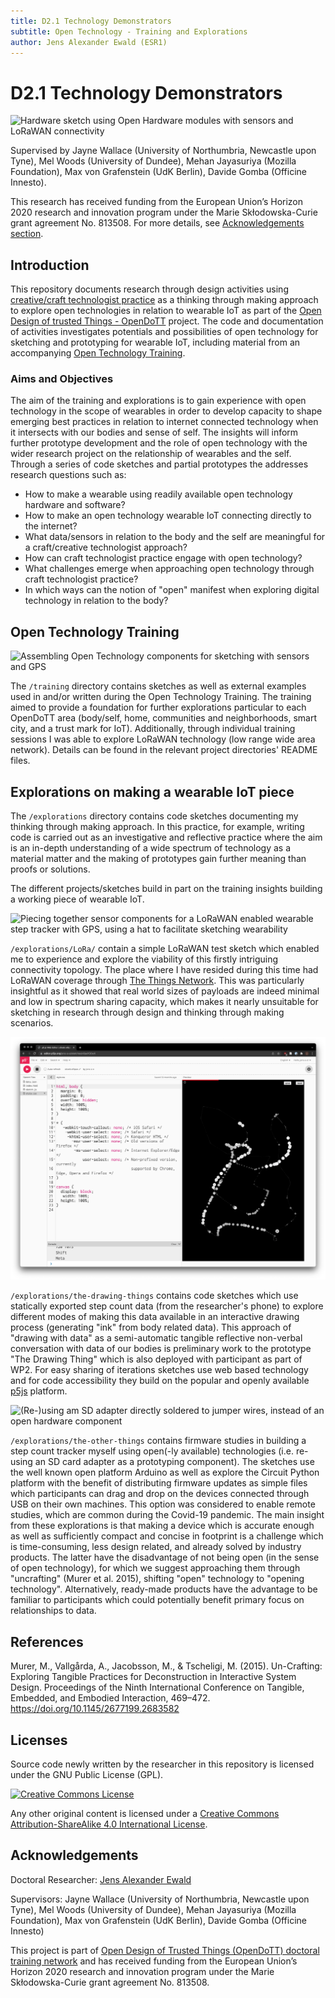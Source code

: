 ```yaml
---
title: D2.1 Technology Demonstrators
subtitle: Open Technology - Training and Explorations
author: Jens Alexander Ewald (ESR1)
---
```

# D2.1 Technology Demonstrators

![Hardware sketch using Open Hardware modules with sensors and LoRaWAN connectivity](pictures/2021-05-04_14-21-46-000❤️.jpg)

Supervised by Jayne Wallace (University of Northumbria, Newcastle upon Tyne), Mel Woods (University of Dundee), Mehan Jayasuriya (Mozilla Foundation), Max von Grafenstein (UdK Berlin), Davide Gomba (Officine Innesto).

This research has received funding from the European Union’s Horizon 2020 research and innovation program under the Marie Skłodowska-Curie grant agreement No. 813508. For more details, see [Acknowledgements section](#acknowledgements).

## Introduction

This repository documents research through design activities using [creative/craft technologist practice](https://www.journalofjewelleryresearch.org/wp-content/uploads/2022/05/0143_SMT_Vol13_P04_Shorter_FA.pdf) as a thinking through making approach to explore open technologies in relation to wearable IoT as part of the [Open Design of trusted Things - OpenDoTT](https://opendott.org) project.
The code and documentation of activities investigates potentials and possibilities of open technology for sketching and prototyping for wearable IoT, including material from an accompanying [Open Technology Training](#open-technology-training).

### Aims and Objectives

The aim of the training and explorations is to gain experience with open technology in the scope of wearables in order to develop capacity to shape emerging best practices in relation to internet connected technology when it intersects with our bodies and sense of self. The insights will inform further prototype development and the role of open technology with the wider research project on the relationship of wearables and the self. Through a series of code sketches and partial prototypes the addresses research questions such as:

- How to make a wearable using readily available open technology hardware and software?
- How to make an open technology wearable IoT connecting directly to the internet?
- What data/sensors in relation to the body and the self are meaningful for a craft/creative technologist approach?
- How can craft technologist practice engage with open technology?
- What challenges emerge when approaching open technology through craft technologist practice?
- In which ways can the notion of "open" manifest when exploring digital technology in relation to the body?

## Open Technology Training

![Assembling Open Technology components for sketching with sensors and GPS](pictures/2021-05-04_14-18-53-000.jpg)

The `/training` directory contains sketches as well as external examples used in and/or written during the Open Technology Training. The training aimed to provide a foundation for further explorations particular to each OpenDoTT area (body/self, home, communities and neighborhoods, smart city, and a trust mark for IoT).
Additionally, through individual training sessions I was able to explore LoRaWAN technology (low range wide area network). Details can be found in the relevant project directories' README files.

## Explorations on making a wearable IoT piece

The `/explorations` directory contains code sketches documenting my thinking through making approach. In this practice, for example, writing code is carried out as an investigative and reflective practice where the aim is an in-depth understanding of a wide spectrum of technology as a material matter and the making of prototypes gain further meaning than proofs or solutions.

The different projects/sketches build in part on the training insights building a working piece of wearable IoT.

![Piecing together sensor components for a LoRaWAN enabled wearable step tracker with GPS, using a hat to facilitate sketching wearability](pictures/2021-05-04_14-19-05-000.jpg)

`/explorations/LoRa/` contain a simple LoRaWAN test sketch which enabled me to experience and explore the viability of this firstly intriguing connectivity topology. The place where I have resided during this time had LoRaWAN coverage through [The Things Network](https://www.thethingsnetwork.org/). This was particularly insightful as it showed that real world sizes of payloads are indeed minimal and low in spectrum sharing capacity, which makes it nearly unsuitable for sketching in research through design and thinking through making scenarios.

![Sketching "data to ink" algorithms in p5js](explorations/the-drawing-things/screenshots/Screenshot%202021-11-30%20at%2016.43.53.png)

`/explorations/the-drawing-things` contains code sketches which use statically exported step count data (from the researcher's phone) to explore different modes of making this data available in an interactive drawing process (generating "ink" from body related data). This approach of "drawing with data" as a semi-automatic tangible reflective non-verbal conversation with data of our bodies is preliminary work to the prototype "The Drawing Thing" which is also deployed with participant as part of WP2. For easy sharing of iterations sketches use web based technology and for code accessibility they build on the popular and openly available [p5js](https://p5js.org) platform.

![(Re-)using am SD adapter directly soldered to jumper wires, instead of an open hardware component](explorations/the-other-things/pictures/2021-02-25_20-10-35-461.jpg)

`/explorations/the-other-things` contains firmware studies in building a step count tracker myself using open(-ly available) technologies (i.e. re-using an SD card adapter as a prototyping component). The sketches use the well known open platform Arduino as well as explore the Circuit Python platform with the benefit of distributing firmware updates as simple files which participants can drag and drop on the devices connected through USB on their own machines. This option was considered to enable remote studies, which are common during the Covid-19 pandemic.
The main insight from these explorations is that making a device which is accurate enough as well as sufficiently compact and concise in footprint is a challenge which is time-consuming, less design related, and already solved by industry products. The latter have the disadvantage of not being open (in the sense of open technology), for which we suggest approaching them through "uncrafting" (Murer et al. 2015), shifting "open" technology to "opening technology". Alternatively, ready-made products have the advantage to be familiar to participants which could potentially benefit primary focus on relationships to data.

## References

Murer, M., Vallgårda, A., Jacobsson, M., & Tscheligi, M. (2015). Un-Crafting: Exploring Tangible Practices for Deconstruction in Interactive System Design. Proceedings of the Ninth International Conference on Tangible, Embedded, and Embodied Interaction, 469–472. https://doi.org/10.1145/2677199.2683582
## Licenses

Source code newly written by the researcher in this repository is licensed under
the GNU Public License (GPL).

[![Creative Commons License](https://i.creativecommons.org/l/by-sa/4.0/88x31.png)](http://creativecommons.org/licenses/by-sa/4.0/)

Any other original content is licensed under a [Creative Commons Attribution-ShareAlike 4.0 International License](http://creativecommons.org/licenses/by-sa/4.0/).

## Acknowledgements

Doctoral Researcher: [Jens Alexander Ewald](mailto:jens.a.ewald@northumbria.ac.uk)

Supervisors: Jayne Wallace (University of Northumbria, Newcastle upon Tyne), Mel Woods (University of Dundee), Mehan Jayasuriya (Mozilla Foundation), Max von Grafenstein (UdK Berlin), Davide Gomba (Officine Innesto)

This project is part of [Open Design of Trusted Things (OpenDoTT) doctoral training network](https://opendott.org.) and has received funding from the European Union’s Horizon 2020 research and innovation program under the Marie Skłodowska-Curie grant agreement No. 813508.
